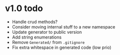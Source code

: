 # v1.0 todo

* Handle crud methods?
* Consider moving internal stuff to a new namespace
* Update generator to public version
* Add string enumerations
* Remove `Generated/` from `.gitignore`
* Fix extra whitespace in generated code (low prio)